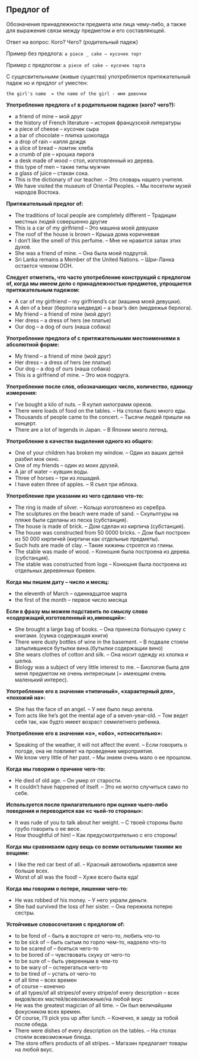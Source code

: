 ## Предлог of

Обозначения принадлежности предмета или лица чему-либо, а также для выражения связи между предметом и его составляющей.

Ответ на вопрос: Кого? Чего? (родительный падеж)

Пример без предлога: `a piece _ cake – кусочек торт`

Пример с предлогом: `a piece of cake – кусочек торта`


С сущесвительными (живые существа) употребляется притяжательный падеж но и предлог `of` уместен:

`the girl's name  = the name of the girl - имя девочки`

**Употребление предлога `of` в родительном падеже (кого? чего?):**
- а friend of mine – мой друг
- the history of French literature – история французской литературы
- a piece of cheese – кусочек сыра
- a bar of chocolate – плитка шоколада
- a drop of rain – капля дождя
- a slice of bread – ломтик хлеба
- a crumb of pie – крошка пирога
- a desk made of wood – стол, изготовленный из дерева.
- this type of men – такие типы мужчин
- a glass of juice – стакан сока.
- This is the dictionary of our teacher. – Это словарь нашего учителя.
- We have visited the museum of Oriental Peoples. – Мы посетили музей народов Востока.

**Притяжательный предлог of:**
- The traditions of local people are completely different – Традиции местных людей совершенно другие
- This is a car of my girlfriend – Это машина моей девушки
- The roof of the house is brown – Крыша дома коричневая
- I don’t like the smell of this perfume. – Мне не нравится запах этих духов.
- She was a friend of mine. – Она была моей подругой.
- Sri Lanka remains a Member of the United Nations. – Шри-Ланка остается членом ООН.

**Следует отметить, что часто употребление конструкций с предлогом of, когда мы имеем дело с принадлежностью предметов, упрощается притяжательным падежом:**
- A car of my girlfriend – my girlfriend’s car (машина моей девушки).
- A den of a bear (берлога медведя) – a bear’s den (медвежья берлога).
- My friend – a friend of mine (мой друг)
- Her dress – a dress of hers (ее платье)
- Our dog – a dog of ours (наша собака)

**Употребление предлога of с притяжательными местоимениями в абсолютной форме:**
- My friend – a friend of mine (мой друг)
- Her dress – a dress of hers (ее платье)
- Our dog – a dog of ours (наша собака)
- This is a girlfriend of mine. – Это моя подруга.

**Употребление после слов, обозначающих число, количество, единицу измерения:**
- I’ve bought a kilo of nuts. – Я купил килограмм орехов.
- There were loads of food on the tables. – На столах было много еды.
- Thousands of people came to the concert. – Тысячи людей пришли на концерт.
- There are a lot of legends in Japan. – В Японии много легенд.

**Употребление в качестве выделения одного из общего:**
- One of your children has broken my window. – Один из ваших детей разбил мое окно.
- One of my friends – один из моих друзей.
- A jar of water – кувшин воды.
- Three of horses – три из лошадей.
- I have eaten three of apples. – Я съел три яблока.

**Употребление при указании из чего сделано что-то:**
- The ring is made of silver. – Кольцо изготовлено из серебра.
- The sculptures on the beach were made of sand. – Скульптуры на пляже были сделаны из песка (субстанция).
- The house is made of brick. – Дом сделан из кирпича (субстанция).
- The house was constructed from 50 0000 bricks. – Дом был построен из 50 000 кирпичей (кирпичи как отдельные предметы).
- Such huts are made of clay. – Такие хижины строятся из глины.
- The stable was made of wood. – Конюшня была построена из дерева. (субстанция).
- The stable was constructed from logs – Конюшня была построена из отдельных деревянных бревен.

**Когда мы пишем дату – число и месяц:**
- the eleventh of March – одиннадцатое марта
- the first of the month – первое число месяца

**Если в фразу мы можем подставить по смыслу слово «содержащий,изготовленный из,имеющий»:**
- She brought a large bag of books. – Она принесла большую сумку с книгами. (сумка содержащая книги)
- There were dusty bottles of wine in the basement. – В подвале стояли запылившиеся бутылки вина.(бутылки содержащии вино)
- She wears clothes of cotton and silk. – Она носит одежду из хлопка и шелка.
- Biology was a subject of very little interest to me. – Биология была для меня предметом не очень интересным (= имеющим очень маленький интерес).

**Употребление его в значении «типичный», «характерный для», «похожий на»:**
- She has the face of an angel. – У нее было лицо ангела.
- Tom acts like he’s got the mental age of a seven-year-old. – Том ведет себя так, как будто имеет возраст семилетнего ребенка.

**Употребление его в значении «о», «обо», «относительно»:**
- Speaking of the weather, it will not affect the event. – Если говорить о погоде, она не повлияет на проведение мероприятия.
- We know very little of her past. – Мы знаем очень мало о ее прошлом.

**Когда мы говорим о причине чего-то:**
- He died of old age. – Он умер от старости.
- It couldn’t have happened of itself. – Это не могло случиться само по себе.

**Используется после прилагательного при оценке чьего-либо поведения и переводится как «с чьей-то стороны»:**
- It was rude of you to talk about her weight. – С твоей стороны было грубо говорить о ее весе.
- How thoughtful of him! – Как предусмотрительно с его стороны!

**Когда мы сравниваем одну вещь со всеми остальными такими же вещами:**
- I like the red car best of all. – Красный автомобиль нравится мне больше всех.
- Worst of all was the food! – Хуже всего была еда!

**Когда мы говорим о потере, лишении чего-то:**
- He was robbed of his money. – У него украли деньги.
- She had survived the loss of her sister. – Она пережила потерю сестры.

**Устойчивые словосочетания с предлогом of:**
- to be fond of – быть в восторге от чего-то, любить что-то
- to be sick of – быть сытым по горло чем-то, надоело что-то
- to be scared of – бояться чего-то
- to be bored of – чувствовать скуку от чего-то
- to be sure of – быть уверенным в чем-то
- to be wary of – остерегаться чего-то
- to be tired of – устать от чего-то
- of all time – всех времен
- of course – конечно
- of all types/of all stripes/of every stripe/of every description – всех видов/всех мастей/всевозможные/на любой вкус
- He was the greatest magician of all time. – Он был величайшим фокусником всех времен.
- Of course, I’ll pick you up after lunch. – Конечно, я заеду за тобой после обеда.
- There were dishes of every description on the tables. – На столах стояли всевозможные блюда.
- The store offers products of all stripes. – Магазин предлагает товары на любой вкус.
